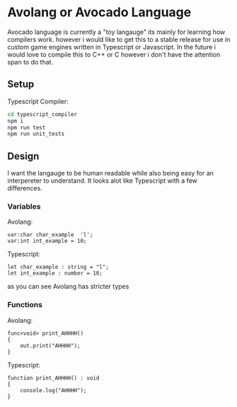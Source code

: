 # Avolang or Avocado Language
Avocado language is currently a "toy langauge" its mainly for learning how compilers work. however i would like to get this to a stable release for use in custom game engines written in Typescript or Javascript. In the future i would love to compile this to C++ or C however i don't have the attention span to do that.
## Setup
Typescript Compiler:
```bash
cd typescript_compiler
npm i
npm run test
npm run unit_tests
```
## Design
I want the langauge to be human readable while also being easy for an interpereter to understand. It looks alot like Typescript with a few differences.

### Variables
Avolang:
```
var:char char_example  'l';
var:int int_example = 10;
```
Typescript:
```
let char_example : string = "l";
let int_example : number = 10;
```
as you can see Avolang has stricter types
### Functions
Avolang:
```
func<void> print_AHHHH()
{
    out.print("AHHHH");
}
```
Typescript:
```
function print_AHHHH() : void
{
    console.log("AHHHH");
}
```
### 